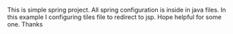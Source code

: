 This is simple spring project. All spring configuration is inside in java files.
In this example I configuring tiles file to redirect to jsp.
Hope helpful for some one.
Thanks
